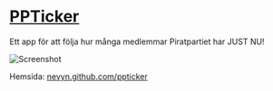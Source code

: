 [PPTicker](http://nevyn.github.com/ppticker/)
=======================

Ett app för att följa hur många medlemmar Piratpartiet har JUST NU!

![Screenshot](http://nevyn.github.com/ppticker/screenshot.png)

Hemsida: [nevyn.github.com/ppticker](http://nevyn.github.com/ppticker/)